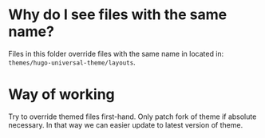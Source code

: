 # Why do I see files with the same name?

Files in this folder override files with the same name in located in: `themes/hugo-universal-theme/layouts`.

# Way of working

Try to override themed files first-hand. Only patch fork of theme if absolute necessary.
In that way we can easier update to latest version of theme.